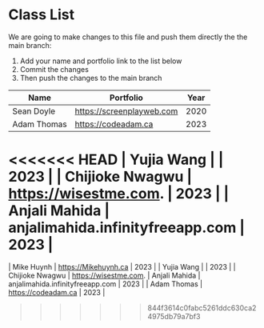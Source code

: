 # Class List

We are going to make changes to this file and push them directly the the main branch:

1. Add your name and portfolio link to the list below
2. Commit the changes
3. Then push the changes to the main branch

| Name                           | Portfolio                                                    | Year       |
| ------------------------------ | ------------------------------------------------------------ | ---------- |
| Sean Doyle                     | https://screenplayweb.com                                    | 2020       |
| Adam Thomas                    | https://codeadam.ca                                          | 2023       |
<<<<<<< HEAD
| Yujia Wang                     |                                                              | 2023       |
| Chijioke Nwagwu                | https://wisestme.com.        | 2023      |
| Anjali Mahida                  | anjalimahida.infinityfreeapp.com                             | 2023       |
=======
| Mike Huynh                     | https://Mikehuynh.ca                                         | 2023       |
| Yujia Wang                     |                                                              | 2023       |
| Chijioke Nwagwu                     | https://wisestme.com.
| Anjali Mahida                  | anjalimahida.infinityfreeapp.com                             | 2023       |
| Adam Thomas                    | https://codeadam.ca                                          | 2023       |
>>>>>>> 844f3614c0fabc5261ddc630ca24975db79a7bf3

